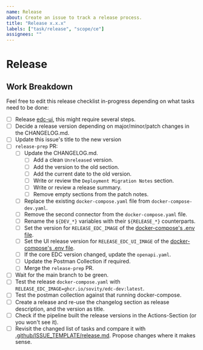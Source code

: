 ```yaml
---
name: Release
about: Create an issue to track a release process.
title: "Release x.x.x"
labels: ["task/release", "scope/ce"]
assignees: ""
---
```


# Release

## Work Breakdown

Feel free to edit this release checklist in-progress depending on what tasks need to be done:
- [ ] Release [edc-ui](https://github.com/sovity/edc-ui), this might require several steps.
- [ ] Decide a release version depending on major/minor/patch changes in the CHANGELOG.md.
- [ ] Update this issue's title to the new version
- [ ] `release-prep` PR:
  - [ ] Update the CHANGELOG.md.
    - [ ] Add a clean `Unreleased` version.
    - [ ] Add the version to the old section.
    - [ ] Add the current date to the old version.
    - [ ] Write or review the `Deployment Migration Notes` section.
    - [ ] Write or review a release summary.
    - [ ] Remove empty sections from the patch notes.
  - [ ] Replace the existing `docker-compose.yaml` file from `docker-compose-dev.yaml`.
  - [ ] Remove the second connector from the `docker-compose.yaml` file.
  - [ ] Rename the `${DEV_*}` variables with their `${RELEASE_*}` counterparts.
  - [ ] Set the version for `RELEASE_EDC_IMAGE` of the [docker-compose's .env file](https://github.com/sovity/edc-extensions/blob/main/.env).
  - [ ] Set the UI release version for `RELEASE_EDC_UI_IMAGE` of the [docker-compose's .env file](https://github.com/sovity/edc-extensions/blob/main/.env).
  - [ ] If the core EDC version changed, update the `openapi.yaml`.
  - [ ] Update the Postman Collection if required.
  - [ ] Merge the `release-prep` PR.
- [ ] Wait for the main branch to be green.
- [ ] Test the release `docker-compose.yaml` with `RELEASE_EDC_IMAGE=ghcr.io/sovity/edc-dev:latest`.
- [ ] Test the postman collection against that running docker-compose.
- [ ] Create a release and re-use the changelog section as release description, and the version as title.
- [ ] Check if the pipeline built the release versions in the Actions-Section (or you won't see it).
- [ ] Revisit the changed list of tasks and compare it with [.github/ISSUE_TEMPLATE/release.md](https://github.com/sovity/edc-extensions/blob/main/.github/ISSUE_TEMPLATE/release.md). Propose changes where it
  makes sense.
